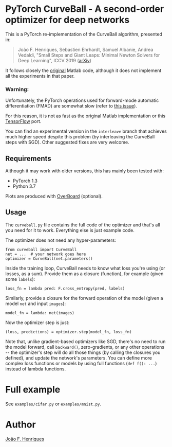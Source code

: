 # PyTorch CurveBall - A second-order optimizer for deep networks

This is a PyTorch re-implementation of the CurveBall algorithm, presented in:

> João F. Henriques, Sebastien Ehrhardt, Samuel Albanie, Andrea Vedaldi, "Small Steps and Giant Leaps: Minimal Newton Solvers for Deep Learning", ICCV 2019 ([arXiv](https://arxiv.org/abs/1805.08095))

It follows closely the [original](https://github.com/jotaf98/curveball) Matlab code, although it does not implement all the experiments in that paper.

### Warning:

Unfortunately, the PyTorch operations used for forward-mode automatic differentiation (FMAD) are somewhat slow (refer to [this issue](https://github.com/pytorch/pytorch/issues/22577)).

For this reason, it is not as fast as the original Matlab implementation or this [TensorFlow](https://github.com/hyenal/curveball-tf) port.

You can find an experimental version in the `interleave` branch that achieves much higher speed despite this problem (by interleaving the CurveBall steps with SGD). Other suggested fixes are very welcome.


## Requirements

Although it may work with older versions, this has mainly been tested with:

- PyTorch 1.3
- Python 3.7

Plots are produced with [OverBoard](https://pypi.org/project/overboard/) (optional).


## Usage

The `curveball.py` file contains the full code of the optimizer and that's all you need for it to work. Everything else is just example code.

The optimizer does not need any hyper-parameters:

```
from curveball import CurveBall
net = ...  # your network goes here
optimizer = CurveBall(net.parameters()
```

Inside the training loop, CurveBall needs to know what loss you're using (or losses, as a sum). Provide them as a closure (function), for example (given some `labels`):

```
loss_fn = lambda pred: F.cross_entropy(pred, labels)
```

Similarly, provide a closure for the forward operation of the model (given a model `net` and input `images`):

```
model_fn = lambda: net(images)
```

Now the optimizer step is just:

```
(loss, predictions) = optimizer.step(model_fn, loss_fn)
```

Note that, unlike gradient-based optimizers like SGD, there's no need to run the model forward, call `backward()`, zero-gradients, or any other operations -- the optimizer's step will do all those things (by calling the closures you defined), and update the network's parameters. You can define more complex loss functions or models by using full functions (`def f(): ...`) instead of lambda functions.


# Full example

See `examples/cifar.py` or `examples/mnist.py`.


# Author

[João F. Henriques](http://www.robots.ox.ac.uk/~joao/)

